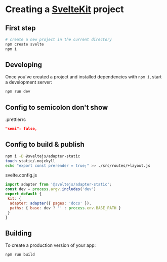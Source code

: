# Creating a [SvelteKit](https://kit.svelte.dev/) project

## First step

```bash
# create a new project in the current directory
npm create svelte
npm i
```

## Developing

Once you've created a project and installed dependencies with `npm i`, start a development server:

```bash
npm run dev
```

## Config to semicolon don't show

.prettierrc

```json
"semi": false,
```

## Config to build & publish

```bash
npm i -D @sveltejs/adapter-static
touch static/.nojekyll
echo "export const prerender = true;" >> ./src/routes/+layout.js
```

svelte.config.js

```js
import adapter from '@sveltejs/adapter-static';
const dev = process.argv.includes('dev')
export default {
 kit: {
  adapter: adapter({ pages: 'docs' }),
  paths: { base: dev ? '' : process.env.BASE_PATH }
 }
}
```

## Building

To create a production version of your app:

```bash
npm run build
```
